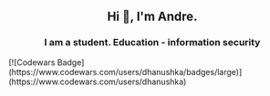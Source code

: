 <div id="header" align="center">
  <h2> Hi 👋, I'm Andre. </h2>
  <h3> I am a student. Education - information security </h3>
</div>
[![Codewars Badge](https://www.codewars.com/users/dhanushka/badges/large)](https://www.codewars.com/users/dhanushka)


<!--
**DworkinFromChaos/DworkinFromChaos** is a ✨ _special_ ✨ repository because its `README.md` (this file) appears on your GitHub profile.

Here are some ideas to get you started:

- 🔭 I’m currently working on ...
- 🌱 I’m currently learning ...
- 👯 I’m looking to collaborate on ...
- 🤔 I’m looking for help with ...
- 💬 Ask me about ...
- 📫 How to reach me: ...
- 😄 Pronouns: ...
- ⚡ Fun fact: ...
-->
